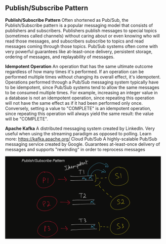 ## Publish/Subscribe Pattern

**Publish/Subscribe Pattern**
Often shortened as Pub/Sub, the Publish/Subscribe pattern is a popular messaging model
that consists of publishers and subscribers. Publishers publish messages to special
topics (sometimes called channels) without caring about or even knowing who will read
those messages, and subscribers subscribe to topics and read messages coming through
those topics.
Pub/Sub systems often come with very powerful guarantees like at-least-once delivery,
persistent storage, ordering of messages, and replayability of messages.

**Idempotent Operation**
An operation that has the same ultimate outcome regardless of how many times it's
performed. If an operation can be performed multiple times without changing its overall
effect, it's idempotent. Operations performed through a Pub/Sub messaging system
typically have to be idempotent, since Pub/Sub systems tend to allow the same messages
to be consumed multiple times.
For example, increasing an integer value in a database is not an idempotent operation,
since repeating this operation will not have the same effect as if it had been performed
only once. Conversely, setting a value to "COMPLETE" is an idempotent operation, since
repeating this operation will always yield the same result: the value will be "COMPLETE".

**Apache Kafka**
A distributed messaging system created by LinkedIn. Very useful when using the
streaming paradigm as opposed to polling.
Learn more: https://kafka.apache.org/
Cloud Pub/Sub
A highly-scalable Pub/Sub messaging service created by Google. Guarantees at-least-once
delivery of messages and supports "rewinding" in order to reprocess messages

<img src="https://github.com/ishifoev/CodeChalenge-JS/blob/main/Round5/day-44/publishSubscribe.PNG?raw=true"/>
